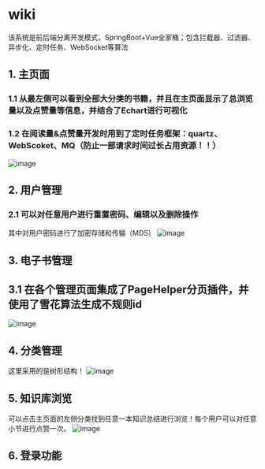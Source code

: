 # wiki
该系统是前后端分离开发模式，SpringBoot+Vue全家桶；包含拦截器、过滤器、异步化、定时任务、WebSocket等算法
## 1. 主页面
### 1.1 从最左侧可以看到全部大分类的书籍，并且在主页面显示了总浏览量以及点赞量等信息，并结合了Echart进行可视化
### 1.2 在阅读量&点赞量开发时用到了定时任务框架：quartz、WebScoket、MQ（防止一部请求时间过长占用资源！！）
![image](https://github.com/z-s920/wiki/assets/75167800/5621c588-1178-4cc5-a30c-82e09a21839e)
## 2. 用户管理
### 2.1 可以对任意用户进行重置密码、编辑以及删除操作 <br>
其中对用户密码进行了加密存储和传输（MDS）
![image](https://github.com/z-s920/wiki/assets/75167800/0068621c-dfe4-4544-ad34-e2f5d1755431)
## 3. 电子书管理
## 3.1 在各个管理页面集成了PageHelper分页插件，并使用了雪花算法生成不规则id
![image](https://github.com/z-s920/wiki/assets/75167800/8d9bd36f-d7fe-4ec0-b6dd-f87bf775edb2)

## 4. 分类管理
这里采用的是树形结构！
![image](https://github.com/z-s920/wiki/assets/75167800/efd0ebf1-05bf-48fb-b91c-1310a6d36be8)
## 5. 知识库浏览
可以点击主页面的左侧分类找到任意一本知识总结进行浏览！每个用户可以对任意小节进行点赞一次。
![image](https://github.com/z-s920/wiki/assets/75167800/79ed6814-2cb1-48c7-839c-ebf942688ea3)
## 6. 登录功能
